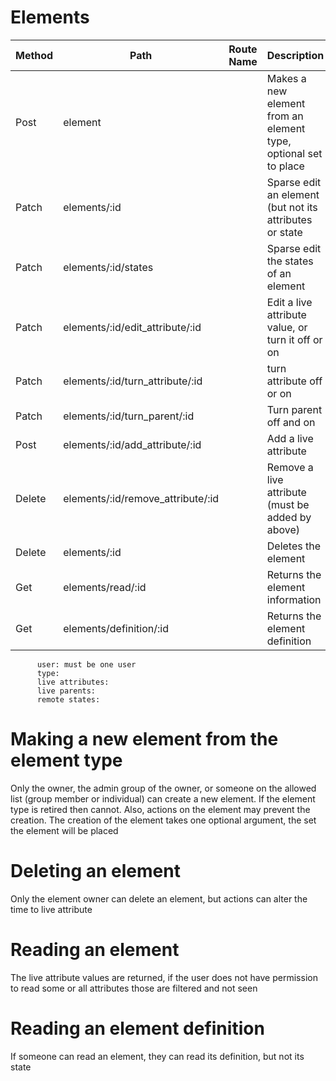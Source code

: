 # Elements


| Method | Path                              | Route Name | Description                                                     |
|--------|-----------------------------------|------------|-----------------------------------------------------------------|
| Post   | element                           |            | Makes a new element from an element type, optional set to place |
| Patch  | elements/:id                      |            | Sparse edit an element (but not its attributes or state         |
| Patch  | elements/:id/states               |            | Sparse edit the states of an element                            |
| Patch  | elements/:id/edit_attribute/:id   |            | Edit a live attribute value, or turn it off or on               |
| Patch  | elements/:id/turn_attribute/:id   |            | turn attribute off or on                                        |
| Patch  | elements/:id/turn_parent/:id      |            | Turn parent off and on                                          |
| Post   | elements/:id/add_attribute/:id    |            | Add a live attribute                                            |
| Delete | elements/:id/remove_attribute/:id |            | Remove a live attribute (must be added by above)                |
| Delete | elements/:id                      |            | Deletes the element                                             |
| Get    | elements/read/:id                 |            | Returns the element information                                 |
| Get    | elements/definition/:id           |            | Returns the element definition                                  |


    
          user: must be one user
          type:
          live attributes: 
          live parents: 
          remote states:  


# Making a new element from the element type
Only the owner, the admin group of the owner, or someone on the allowed list (group member or individual)
can create a new element. If the element type is retired then cannot.
Also, actions on the element may prevent the creation.
The creation of the element takes one optional argument, the set the element will be placed

# Deleting an element

Only the element owner can delete an element, but actions can alter the time to live attribute

# Reading an element
 The live attribute values are returned, 
 if the user does not have permission to read some or all attributes those are filtered and not seen
 
# Reading an element definition
If someone can read an element, they can read its definition, but not its state

